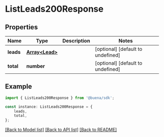 # ListLeads200Response


## Properties

Name | Type | Description | Notes
------------ | ------------- | ------------- | -------------
**leads** | [**Array&lt;Lead&gt;**](Lead.md) |  | [optional] [default to undefined]
**total** | **number** |  | [optional] [default to undefined]

## Example

```typescript
import { ListLeads200Response } from '@buena/sdk';

const instance: ListLeads200Response = {
    leads,
    total,
};
```

[[Back to Model list]](../README.md#documentation-for-models) [[Back to API list]](../README.md#documentation-for-api-endpoints) [[Back to README]](../README.md)
